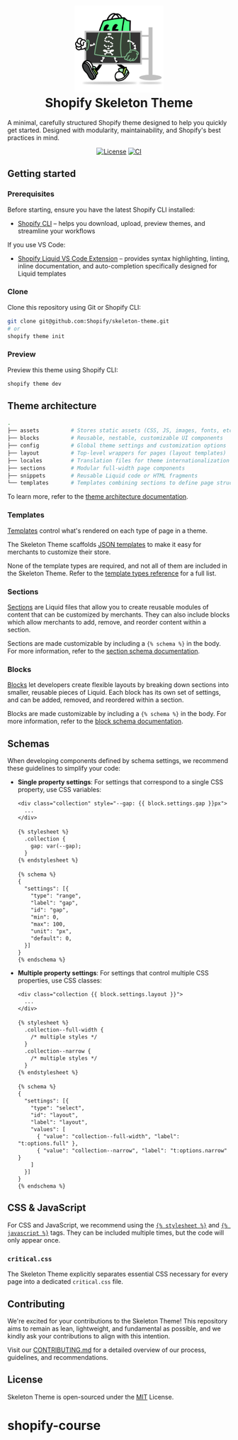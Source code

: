 <h1 align="center" style="position: relative;">
  <br>
    <img src="./assets/shoppy-x-ray.svg" alt="logo" width="200">
  <br>
  Shopify Skeleton Theme
</h1>

A minimal, carefully structured Shopify theme designed to help you quickly get started. Designed with modularity, maintainability, and Shopify's best practices in mind.

<p align="center">
  <a href="./LICENSE.md"><img src="https://img.shields.io/badge/License-MIT-green.svg" alt="License"></a>
  <a href="./actions/workflows/ci.yml"><img alt="CI" src="https://github.com/Shopify/skeleton-theme/actions/workflows/ci.yml/badge.svg"></a>
</p>

## Getting started

### Prerequisites

Before starting, ensure you have the latest Shopify CLI installed:

- [Shopify CLI](https://shopify.dev/docs/api/shopify-cli) – helps you download, upload, preview themes, and streamline your workflows

If you use VS Code:

- [Shopify Liquid VS Code Extension](https://shopify.dev/docs/storefronts/themes/tools/shopify-liquid-vscode) – provides syntax highlighting, linting, inline documentation, and auto-completion specifically designed for Liquid templates

### Clone

Clone this repository using Git or Shopify CLI:

```bash
git clone git@github.com:Shopify/skeleton-theme.git
# or
shopify theme init
```

### Preview

Preview this theme using Shopify CLI:

```bash
shopify theme dev
```

## Theme architecture

```bash
.
├── assets          # Stores static assets (CSS, JS, images, fonts, etc.)
├── blocks          # Reusable, nestable, customizable UI components
├── config          # Global theme settings and customization options
├── layout          # Top-level wrappers for pages (layout templates)
├── locales         # Translation files for theme internationalization
├── sections        # Modular full-width page components
├── snippets        # Reusable Liquid code or HTML fragments
└── templates       # Templates combining sections to define page structures
```

To learn more, refer to the [theme architecture documentation](https://shopify.dev/docs/storefronts/themes/architecture).

### Templates

[Templates](https://shopify.dev/docs/storefronts/themes/architecture/templates#template-types) control what's rendered on each type of page in a theme.

The Skeleton Theme scaffolds [JSON templates](https://shopify.dev/docs/storefronts/themes/architecture/templates/json-templates) to make it easy for merchants to customize their store.

None of the template types are required, and not all of them are included in the Skeleton Theme. Refer to the [template types reference](https://shopify.dev/docs/storefronts/themes/architecture/templates#template-types) for a full list.

### Sections

[Sections](https://shopify.dev/docs/storefronts/themes/architecture/sections) are Liquid files that allow you to create reusable modules of content that can be customized by merchants. They can also include blocks which allow merchants to add, remove, and reorder content within a section.

Sections are made customizable by including a `{% schema %}` in the body. For more information, refer to the [section schema documentation](https://shopify.dev/docs/storefronts/themes/architecture/sections/section-schema).

### Blocks

[Blocks](https://shopify.dev/docs/storefronts/themes/architecture/blocks) let developers create flexible layouts by breaking down sections into smaller, reusable pieces of Liquid. Each block has its own set of settings, and can be added, removed, and reordered within a section.

Blocks are made customizable by including a `{% schema %}` in the body. For more information, refer to the [block schema documentation](https://shopify.dev/docs/storefronts/themes/architecture/blocks/theme-blocks/schema).

## Schemas

When developing components defined by schema settings, we recommend these guidelines to simplify your code:

- **Single property settings**: For settings that correspond to a single CSS property, use CSS variables:

  ```liquid
  <div class="collection" style="--gap: {{ block.settings.gap }}px">
    ...
  </div>

  {% stylesheet %}
    .collection {
      gap: var(--gap);
    }
  {% endstylesheet %}

  {% schema %}
  {
    "settings": [{
      "type": "range",
      "label": "gap",
      "id": "gap",
      "min": 0,
      "max": 100,
      "unit": "px",
      "default": 0,
    }]
  }
  {% endschema %}
  ```

- **Multiple property settings**: For settings that control multiple CSS properties, use CSS classes:

  ```liquid
  <div class="collection {{ block.settings.layout }}">
    ...
  </div>

  {% stylesheet %}
    .collection--full-width {
      /* multiple styles */
    }
    .collection--narrow {
      /* multiple styles */
    }
  {% endstylesheet %}

  {% schema %}
  {
    "settings": [{
      "type": "select",
      "id": "layout",
      "label": "layout",
      "values": [
        { "value": "collection--full-width", "label": "t:options.full" },
        { "value": "collection--narrow", "label": "t:options.narrow" }
      ]
    }]
  }
  {% endschema %}
  ```

## CSS & JavaScript

For CSS and JavaScript, we recommend using the [`{% stylesheet %}`](https://shopify.dev/docs/api/liquid/tags#stylesheet) and [`{% javascript %}`](https://shopify.dev/docs/api/liquid/tags/javascript) tags. They can be included multiple times, but the code will only appear once.

### `critical.css`

The Skeleton Theme explicitly separates essential CSS necessary for every page into a dedicated `critical.css` file.

## Contributing

We're excited for your contributions to the Skeleton Theme! This repository aims to remain as lean, lightweight, and fundamental as possible, and we kindly ask your contributions to align with this intention.

Visit our [CONTRIBUTING.md](./CONTRIBUTING.md) for a detailed overview of our process, guidelines, and recommendations.

## License

Skeleton Theme is open-sourced under the [MIT](./LICENSE.md) License.
# shopify-course
